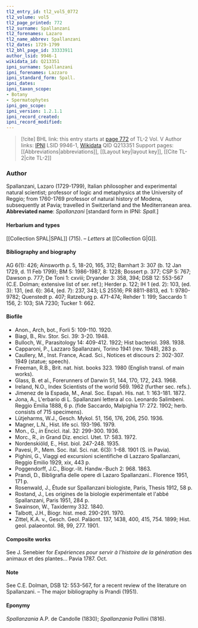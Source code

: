 ```yaml
---
tl2_entry_id: tl2_vol5_0772
tl2_volume: vol5
tl2_page_printed: 772
tl2_surname: Spallanzani
tl2_forenames: Lazaro
tl2_name_abbrev: Spallanzani
tl2_dates: 1729-1799
tl2_bhl_page_id: 33333911
author_lsid: 9946-1
wikidata_id: Q213351
ipni_surname: Spallanzani
ipni_forenames: Lazzaro
ipni_standard_form: Spall.
ipni_dates: 
ipni_taxon_scope: 
- Botany
- Spermatophytes
ipni_geo_scope: 
ipni_version: 1.2.1.1
ipni_record_created: 
ipni_record_modified:
---
```


> [!cite] BHL link: this entry starts at [page 772](https://www.biodiversitylibrary.org/page/33333911) of TL-2 Vol. V
> Author links: [IPNI](https://www.ipni.org/a/9946-1) LSID 9946-1, [Wikidata](https://www.wikidata.org/wiki/Q213351) QID Q213351
> Support pages: [[Abbreviations|abbreviations]], [[Layout key|layout key]], [[Cite TL-2|cite TL-2]]

### Author

Spallanzani, Lazaro (1729-1799), Italian philosopher and experimental natural scientist; professor of logic and metaphysics at the University of Reggio; from 1760-1769 professor of natural history of Modena, subsequently at Pavia; travelled in Switzerland and the Mediterranean area. 
**Abbreviated name**: *Spallanzani* \[standard form in IPNI: *Spall.*\]

#### Herbarium and types

[[Collection SPAL|SPAL]] (715). – *Letters* at [[Collection G|G]].

#### Bibliography and biography

AG 6(1): 426; Ainsworth p. 5, 18-20, 165, 312; Barnhart 3: 307 (b. 12 Jan 1729, d. 11 Feb 1799); BM 5: 1986-1987, 8: 1228; Bossert p. 377; CSP 5: 767; Dawson p. 777; De Toni 1: cxviii; Dryander 3: 358, 394; DSB 12: 553-567 (C.E. Dolman; extensive list of ser. ref.); Herder p. 122; IH 1 (ed. 2): 103, (ed. 3): 131, (ed. 6): 364, (ed. 7): 237, 343; LS 25516; PR 8811-8813, ed. 1: 9780-9782; Quenstedt p. 407; Ratzeburg p. 471-474; Rehder 1: 199; Saccardo 1: 156, 2: 103; SIA 7230; Tucker 1: 662.

#### Biofile

- Anon., Arch, bot., Forli 5: 109-110. 1920.
- Biagi, B., Riv. Stor. Sci. 39: 3-20. 1948.
- Bulloch, W., Parasitology 14: 409-412. 1922; Hist bacteriol. 398. 1938.
- Capparoni, P., Lazzaro Spallanzani, Torino 1941 (rev. 1948), 283 p.
- Caullery, M., Inst. France, Acad. Sci., Notices et discours 2: 302-307. 1949 (statue; speech).
- Freeman, R.B., Brit. nat. hist. books 323. 1980 (English transl. of main works).
- Glass, B. et al., Forerunners of Darwin 51, 144, 170, 172, 243. 1968.
- Ireland, N.O., Index Scientists of the world 569. 1962 (further sec. refs.).
- Jimenez de la Espada, M., Anal. Soc. Españ. His. nat. 1: 163-181. 1872.
- Jona, A., L'erbario di L. Spallanzani lettera al co. Leonardo Salimbeni. Reggio Emilia 1888, 6 p. (fide Saccardo, Malpighia 17: 272. 1902; herb. consists of 715 specimens).
- Lütjeharms, W.J., Gesch. Mykol. 51, 156, 176, 206, 250. 1936.
- Magner, L.N., Hist. life sci. 193-196. 1979.
- Mon., G., *in* Encicl. ital. 32: 299-300. 1936.
- Morc., R., *in* Grand Diz. encicl. Utet. 17: 583. 1972.
- Nordenskiöld, E., Hist. biol. 247-248. 1935.
- Pavesi, P., Mem. Soc. ital. Sci. nat. 6(3): 1-68. 1901 (S. in Pavia).
- Pighini, G., Viaggi ed excursioni scientifiche di Lazzaro Spallanzani, Reggio Emilio 1929, xix, 443 p.
- Poggendorff, J.C., Biogr.-lit. Handw.-Buch 2: 968. 1863.
- Prandi, D., Bibligrafia delle opere di Lazaro Spallanzani.. Florence 1951, 171 p.
- Rosenwald, J., Étude sur Spallanzani biologiste, Paris, Thesis 1912, 58 p.
- Rostand, J., Les origines de la biologie expérimentale et l'abbé Spallanzani, Paris 1951, 284 p.
- Swainson, W., Taxidermy 332. 1840.
- Talbott, J.H., Biogr. hist. med. 290-291. 1970.
- Zittel, K.A. v., Gesch. Geol. Paläont. 137, 1438, 400, 415, 754. 1899; Hist. geol. palaeontol. 98, 99, 277. 1901.

#### Composite works

See J. Senebier for *Expériences pour servir à l'histoire de la génération* des animaux et des plantes... Pavia 1787. Oct.

#### Note

See C.E. Dolman, DSB 12: 553-567, for a recent review of the literature on Spallanzani. – The major bibliography is Prandi (1951).

#### Eponymy

*Spallanzania* A.P. de Candolle (1830); *Spallanzania* Pollini (1816).


